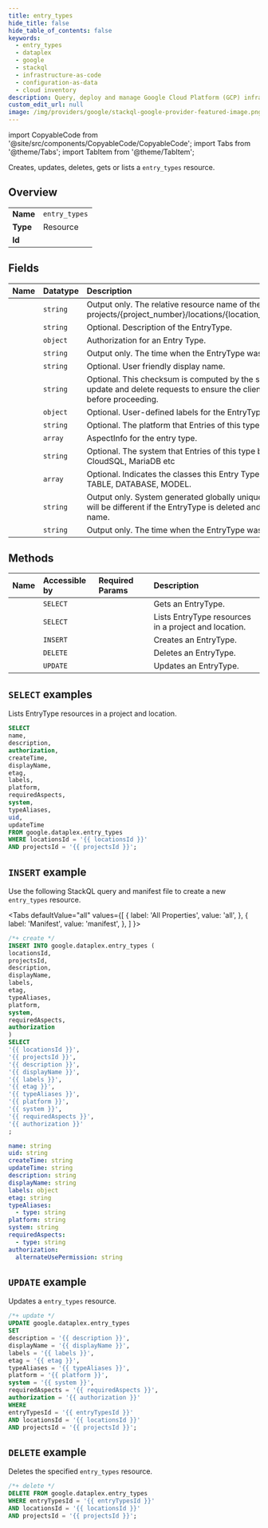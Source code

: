 ```yaml
---
title: entry_types
hide_title: false
hide_table_of_contents: false
keywords:
  - entry_types
  - dataplex
  - google
  - stackql
  - infrastructure-as-code
  - configuration-as-data
  - cloud inventory
description: Query, deploy and manage Google Cloud Platform (GCP) infrastructure and resources using SQL
custom_edit_url: null
image: /img/providers/google/stackql-google-provider-featured-image.png
---
```


import CopyableCode from '@site/src/components/CopyableCode/CopyableCode';
import Tabs from '@theme/Tabs';
import TabItem from '@theme/TabItem';

Creates, updates, deletes, gets or lists a <code>entry_types</code> resource.

## Overview
<table><tbody>
<tr><td><b>Name</b></td><td><code>entry_types</code></td></tr>
<tr><td><b>Type</b></td><td>Resource</td></tr>
<tr><td><b>Id</b></td><td><CopyableCode code="google.dataplex.entry_types" /></td></tr>
</tbody></table>

## Fields
| Name | Datatype | Description |
|:-----|:---------|:------------|
| <CopyableCode code="name" /> | `string` | Output only. The relative resource name of the EntryType, of the form: projects/{project_number}/locations/{location_id}/entryTypes/{entry_type_id}. |
| <CopyableCode code="description" /> | `string` | Optional. Description of the EntryType. |
| <CopyableCode code="authorization" /> | `object` | Authorization for an Entry Type. |
| <CopyableCode code="createTime" /> | `string` | Output only. The time when the EntryType was created. |
| <CopyableCode code="displayName" /> | `string` | Optional. User friendly display name. |
| <CopyableCode code="etag" /> | `string` | Optional. This checksum is computed by the service, and might be sent on update and delete requests to ensure the client has an up-to-date value before proceeding. |
| <CopyableCode code="labels" /> | `object` | Optional. User-defined labels for the EntryType. |
| <CopyableCode code="platform" /> | `string` | Optional. The platform that Entries of this type belongs to. |
| <CopyableCode code="requiredAspects" /> | `array` | AspectInfo for the entry type. |
| <CopyableCode code="system" /> | `string` | Optional. The system that Entries of this type belongs to. Examples include CloudSQL, MariaDB etc |
| <CopyableCode code="typeAliases" /> | `array` | Optional. Indicates the classes this Entry Type belongs to, for example, TABLE, DATABASE, MODEL. |
| <CopyableCode code="uid" /> | `string` | Output only. System generated globally unique ID for the EntryType. This ID will be different if the EntryType is deleted and re-created with the same name. |
| <CopyableCode code="updateTime" /> | `string` | Output only. The time when the EntryType was last updated. |

## Methods
| Name | Accessible by | Required Params | Description |
|:-----|:--------------|:----------------|:------------|
| <CopyableCode code="projects_locations_entry_types_get" /> | `SELECT` | <CopyableCode code="entryTypesId, locationsId, projectsId" /> | Gets an EntryType. |
| <CopyableCode code="projects_locations_entry_types_list" /> | `SELECT` | <CopyableCode code="locationsId, projectsId" /> | Lists EntryType resources in a project and location. |
| <CopyableCode code="projects_locations_entry_types_create" /> | `INSERT` | <CopyableCode code="locationsId, projectsId" /> | Creates an EntryType. |
| <CopyableCode code="projects_locations_entry_types_delete" /> | `DELETE` | <CopyableCode code="entryTypesId, locationsId, projectsId" /> | Deletes an EntryType. |
| <CopyableCode code="projects_locations_entry_types_patch" /> | `UPDATE` | <CopyableCode code="entryTypesId, locationsId, projectsId" /> | Updates an EntryType. |

## `SELECT` examples

Lists EntryType resources in a project and location.

```sql
SELECT
name,
description,
authorization,
createTime,
displayName,
etag,
labels,
platform,
requiredAspects,
system,
typeAliases,
uid,
updateTime
FROM google.dataplex.entry_types
WHERE locationsId = '{{ locationsId }}'
AND projectsId = '{{ projectsId }}'; 
```

## `INSERT` example

Use the following StackQL query and manifest file to create a new <code>entry_types</code> resource.

<Tabs
    defaultValue="all"
    values={[
        { label: 'All Properties', value: 'all', },
        { label: 'Manifest', value: 'manifest', },
    ]
}>
<TabItem value="all">

```sql
/*+ create */
INSERT INTO google.dataplex.entry_types (
locationsId,
projectsId,
description,
displayName,
labels,
etag,
typeAliases,
platform,
system,
requiredAspects,
authorization
)
SELECT 
'{{ locationsId }}',
'{{ projectsId }}',
'{{ description }}',
'{{ displayName }}',
'{{ labels }}',
'{{ etag }}',
'{{ typeAliases }}',
'{{ platform }}',
'{{ system }}',
'{{ requiredAspects }}',
'{{ authorization }}'
;
```
</TabItem>
<TabItem value="manifest">

```yaml
name: string
uid: string
createTime: string
updateTime: string
description: string
displayName: string
labels: object
etag: string
typeAliases:
  - type: string
platform: string
system: string
requiredAspects:
  - type: string
authorization:
  alternateUsePermission: string

```
</TabItem>
</Tabs>

## `UPDATE` example

Updates a <code>entry_types</code> resource.

```sql
/*+ update */
UPDATE google.dataplex.entry_types
SET 
description = '{{ description }}',
displayName = '{{ displayName }}',
labels = '{{ labels }}',
etag = '{{ etag }}',
typeAliases = '{{ typeAliases }}',
platform = '{{ platform }}',
system = '{{ system }}',
requiredAspects = '{{ requiredAspects }}',
authorization = '{{ authorization }}'
WHERE 
entryTypesId = '{{ entryTypesId }}'
AND locationsId = '{{ locationsId }}'
AND projectsId = '{{ projectsId }}';
```

## `DELETE` example

Deletes the specified <code>entry_types</code> resource.

```sql
/*+ delete */
DELETE FROM google.dataplex.entry_types
WHERE entryTypesId = '{{ entryTypesId }}'
AND locationsId = '{{ locationsId }}'
AND projectsId = '{{ projectsId }}';
```
